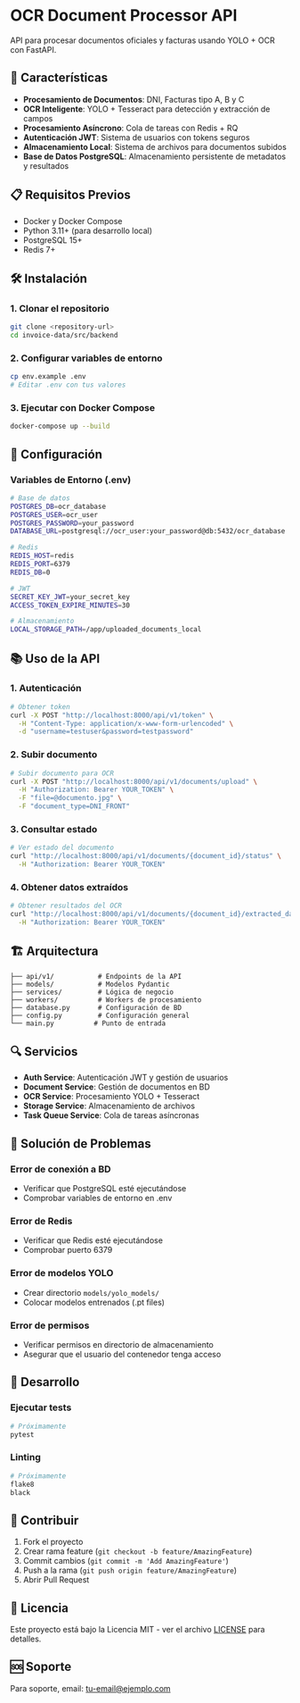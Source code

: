 # OCR Document Processor API

API para procesar documentos oficiales y facturas usando YOLO + OCR con FastAPI.

## 🚀 Características

- **Procesamiento de Documentos**: DNI, Facturas tipo A, B y C
- **OCR Inteligente**: YOLO + Tesseract para detección y extracción de campos
- **Procesamiento Asíncrono**: Cola de tareas con Redis + RQ
- **Autenticación JWT**: Sistema de usuarios con tokens seguros
- **Almacenamiento Local**: Sistema de archivos para documentos subidos
- **Base de Datos PostgreSQL**: Almacenamiento persistente de metadatos y resultados

## 📋 Requisitos Previos

- Docker y Docker Compose
- Python 3.11+ (para desarrollo local)
- PostgreSQL 15+
- Redis 7+

## 🛠️ Instalación

### 1. Clonar el repositorio
```bash
git clone <repository-url>
cd invoice-data/src/backend
```

### 2. Configurar variables de entorno
```bash
cp env.example .env
# Editar .env con tus valores
```

### 3. Ejecutar con Docker Compose
```bash
docker-compose up --build
```

## 🔧 Configuración

### Variables de Entorno (.env)

```bash
# Base de datos
POSTGRES_DB=ocr_database
POSTGRES_USER=ocr_user
POSTGRES_PASSWORD=your_password
DATABASE_URL=postgresql://ocr_user:your_password@db:5432/ocr_database

# Redis
REDIS_HOST=redis
REDIS_PORT=6379
REDIS_DB=0

# JWT
SECRET_KEY_JWT=your_secret_key
ACCESS_TOKEN_EXPIRE_MINUTES=30

# Almacenamiento
LOCAL_STORAGE_PATH=/app/uploaded_documents_local
```

## 📚 Uso de la API

### 1. Autenticación
```bash
# Obtener token
curl -X POST "http://localhost:8000/api/v1/token" \
  -H "Content-Type: application/x-www-form-urlencoded" \
  -d "username=testuser&password=testpassword"
```

### 2. Subir documento
```bash
# Subir documento para OCR
curl -X POST "http://localhost:8000/api/v1/documents/upload" \
  -H "Authorization: Bearer YOUR_TOKEN" \
  -F "file=@documento.jpg" \
  -F "document_type=DNI_FRONT"
```

### 3. Consultar estado
```bash
# Ver estado del documento
curl "http://localhost:8000/api/v1/documents/{document_id}/status" \
  -H "Authorization: Bearer YOUR_TOKEN"
```

### 4. Obtener datos extraídos
```bash
# Obtener resultados del OCR
curl "http://localhost:8000/api/v1/documents/{document_id}/extracted_data" \
  -H "Authorization: Bearer YOUR_TOKEN"
```

## 🏗️ Arquitectura

```
├── api/v1/           # Endpoints de la API
├── models/           # Modelos Pydantic
├── services/         # Lógica de negocio
├── workers/          # Workers de procesamiento
├── database.py       # Configuración de BD
├── config.py         # Configuración general
└── main.py          # Punto de entrada
```

## 🔍 Servicios

- **Auth Service**: Autenticación JWT y gestión de usuarios
- **Document Service**: Gestión de documentos en BD
- **OCR Service**: Procesamiento YOLO + Tesseract
- **Storage Service**: Almacenamiento de archivos
- **Task Queue Service**: Cola de tareas asíncronas

## 🚨 Solución de Problemas

### Error de conexión a BD
- Verificar que PostgreSQL esté ejecutándose
- Comprobar variables de entorno en .env

### Error de Redis
- Verificar que Redis esté ejecutándose
- Comprobar puerto 6379

### Error de modelos YOLO
- Crear directorio `models/yolo_models/`
- Colocar modelos entrenados (.pt files)

### Error de permisos
- Verificar permisos en directorio de almacenamiento
- Asegurar que el usuario del contenedor tenga acceso

## 📝 Desarrollo

### Ejecutar tests
```bash
# Próximamente
pytest
```

### Linting
```bash
# Próximamente
flake8
black
```

## 🤝 Contribuir

1. Fork el proyecto
2. Crear rama feature (`git checkout -b feature/AmazingFeature`)
3. Commit cambios (`git commit -m 'Add AmazingFeature'`)
4. Push a la rama (`git push origin feature/AmazingFeature`)
5. Abrir Pull Request

## 📄 Licencia

Este proyecto está bajo la Licencia MIT - ver el archivo [LICENSE](LICENSE) para detalles.

## 🆘 Soporte

Para soporte, email: [tu-email@ejemplo.com](mailto:tu-email@ejemplo.com)
